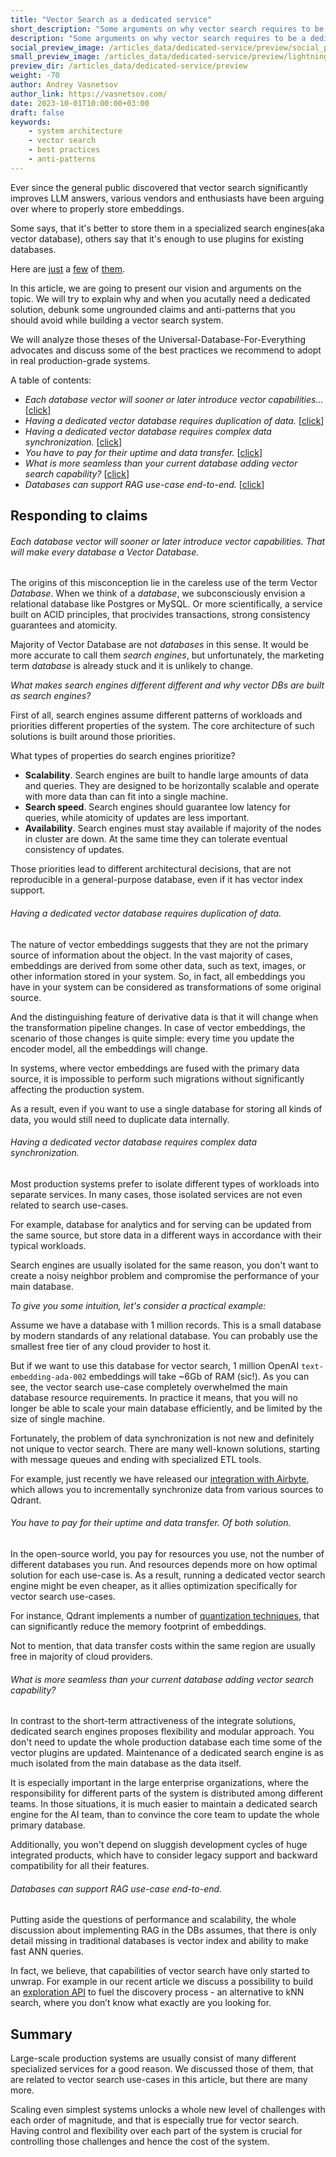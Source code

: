 ```yaml
---
title: "Vector Search as a dedicated service"
short_description: "Some arguments on why vector search requires to be a dedicated service"
description: "Some arguments on why vector search requires to be a dedicated service"
social_preview_image: /articles_data/dedicated-service/preview/social_preview.jpg
small_preview_image: /articles_data/dedicated-service/preview/lightning.svg
preview_dir: /articles_data/dedicated-service/preview
weight: -70
author: Andrey Vasnetsov
author_link: https://vasnetsov.com/
date: 2023-10-01T10:00:00+03:00
draft: false
keywords:
    - system architecture
    - vector search
    - best practices
    - anti-patterns
---
```



Ever since the general public discovered that vector search significantly improves LLM answers,
various vendors and enthusiasts have been arguing over where to properly store embeddings.

Some says, that it's better to store them in a specialized search engines(aka vector database), others say that it's enough to use plugins for existing databases.

Here are [just](https://nextword.substack.com/p/vector-database-is-not-a-separate) a [few](https://stackoverflow.blog/2023/09/20/do-you-need-a-specialized-vector-database-to-implement-vector-search-well/) of [them](https://www.singlestore.com/blog/why-your-vector-database-should-not-be-a-vector-database/).


In this article, we are going to present our vision and arguments on the topic.
We will try to explain why and when you acutally need a dedicated solution, debunk some ungrounded claims and anti-patterns that you should avoid while building a vector search system.

We will analyze those theses of the Universal-Database-For-Everything advocates and discuss some of the best practices we recommend to adopt in real production-grade systems. 

A table of contents:

* *Each database vector will sooner or later introduce vector capabilities...* [[click](#each-database-vector-will-sooner-or-later-introduce-vector-capabilities-that-will-make-every-database-a-vector-database)]
* *Having a dedicated vector database requires duplication of data.* [[click](#having-a-dedicated-vector-database-requires-duplication-of-data)]
* *Having a dedicated vector database requires complex data synchronization.* [[click](#having-a-dedicated-vector-database-requires-complex-data-synchronization)]
* *You have to pay for their uptime and data transfer.* [[click](#you-have-to-pay-for-their-uptime-and-data-transfer-of-both-solution)]
* *What is more seamless than your current database adding vector search capability?* [[click](#what-is-more-seamless-than-your-current-database-adding-vector-search-capability)]
* *Databases can support RAG use-case end-to-end.* [[click](#databases-can-support-rag-use-case-end-to-end)]


## Responding to claims

###### Each database vector will sooner or later introduce vector capabilities. That will make every database a Vector Database.


The origins of this misconception lie in the careless use of the term Vector *Database*.
When we think of a *database*, we subconsciously envision a relational database like Postgres or MySQL.
Or more scientifically, a service built on ACID principles, that procivides transactions, strong consistency guarantees and atomicity.

Majority of Vector Database are not *databases* in this sense.
It would be more accurate to call them *search engines*, but unfortunately, the marketing term *database* is already stuck and it is unlikely to change.


*What makes search engines different different and why vector DBs are built as search engines?*

First of all, search engines assume different patterns of workloads and priorities different properties of the system. The core architecture of such solutions is built around those priorities.

What types of properties do search engines prioritize?

* **Scalability**. Search engines are built to handle large amounts of data and queries. They are designed to be horizontally scalable and operate with more data than can fit into a single machine.
* **Search speed**. Search engines should guarantee low latency for queries, while atomicity of updates are less important.
* **Availability**. Search engines must stay available if majority of the nodes in cluster are down. At the same time they can tolerate eventual consistency of updates.

Those priorities lead to different architectural decisions, that are not reproducible in a general-purpose database, even if it has vector index support.


###### Having a dedicated vector database requires duplication of data.

The nature of vector embeddings suggests that they are not the primary source of information about the object.
In the vast majority of cases, embeddings are derived from some other data, such as text, images, or other information stored in your system. So, in fact, all embeddings you have in your system can be considered as transformations of some original source.

And the distinguishing feature of derivative data is that it will change when the transformation pipeline changes. 
In case of vector embeddings, the scenario of those changes is quite simple: every time you update the encoder model, all the embeddings will change.

In systems, where vector embeddings are fused with the primary data source, it is impossible to perform such migrations without significantly affecting the production system.

As a result, even if you want to use a single database for storing all kinds of data, you would still need to duplicate data internally.

###### Having a dedicated vector database requires complex data synchronization.

Most production systems prefer to isolate different types of workloads into separate services.
In many cases, those isolated services are not even related to search use-cases.

For example, database for analytics and for serving can be updated from the same source, but store data in a different ways in accordance with their typical workloads.

Search engines are usually isolated for the same reason, you don't want to create a noisy neighbor problem and compromise the performance of your main database.

*To give you some intuition, let's consider a practical example:*

Assume we have a database with 1 million records.
This is a small database by modern standards of any relational database.
You can probably use the smallest free tier of any cloud provider to host it.

But if we want to use this database for vector search, 1 million OpenAI `text-embedding-ada-002` embeddings will take ~6Gb of RAM (sic!).
As you can see, the vector search use-case completely overwhelmed the main database resource requirements.
In practice it means, that you will no longer be able to scale your main database efficiently, and be limited by the size of single machine.

Fortunately, the problem of data synchronization is not new and definitely not unique to vector search.
There are many well-known solutions, starting with message queues and ending with specialized ETL tools.

For example, just recently we have released our [integration with Airbyte](/documentation/integrations/airbyte/), which allows you to incrementally synchronize data from various sources to Qdrant.

###### You have to pay for their uptime and data transfer. Of both solution.

In the open-source world, you pay for resources you use, not the number of different databases you run.
And resources depends more on how optimal solution for each use-case is.
As a result, running a dedicated vector search engine might be even cheaper, as it allies optimization specifically for vector search use-cases.

For instance, Qdrant implements a number of [quantization techniques](documentation/guides/quantization/), that can significantly reduce the memory footprint of embeddings.

Not to mention, that data transfer costs within the same region are usually free in majority of cloud providers.


###### What is more seamless than your current database adding vector search capability?


In contrast to the short-term attractiveness of the integrate solutions, dedicated search engines proposes flexibility and modular approach.
You don't need to update the whole production database each time some of the vector plugins are updated.
Maintenance of a dedicated search engine is as much isolated from the main database as the data itself.

It is especially important in the large enterprise organizations, where the responsibility for different parts of the system is distributed among different teams.
In those situations, it is much easier to maintain a dedicated search engine for the AI team, than to convince the core team to update the whole primary database.

Additionally, you won't depend on sluggish development cycles of huge integrated products, which have to consider legacy support and backward compatibility for all their features.


###### Databases can support RAG use-case end-to-end.

Putting aside the questions of performance and scalability, the whole discussion about implementing RAG in the DBs assumes, that there is only detail missing in traditional databases is vector index and ability to make fast ANN queries.

In fact, we believe, that capabilities of vector search have only started to unwrap.
For example in our recent article we discuss a possibility to build an [exploration API](/articles/vector-similarity-beyond-search/) to fuel the discovery process - an alternative to kNN search, where you don’t know what exactly are you looking for.


## Summary

Large-scale production systems are usually consist of many different specialized services for a good reason.
We discussed those of them, that are related to vector search use-cases in this article, but there are many more.

Scaling even simplest systems unlocks a whole new level of challenges with each order of magnitude, and that is especially true for vector search.
Having control and flexibility over each part of the system is crucial for controlling those challenges and hence the cost of the system.